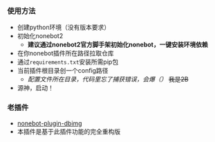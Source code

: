 ### 使用方法
* 创建python环境（没有版本要求）
* 初始化nonebot2
  * __建议通过nonebot2官方脚手架初始化nonebot，一键安装环境依赖__
* 在你nonebot插件所在路径拉取仓库
* 通过```requirements.txt```安装所需pip包
* 当前插件根目录创一个config路径
  * _配置文件所在目录，代码里忘了捕获错误，会爆（）_ ~~我是2B~~
* 源神，启动！

### 老插件
* [nonebot-plugin-dbimg](https://github.com/leonsu-l/nonebot-plugin-dbimg)
* 本插件是基于此插件功能的完全重构版
